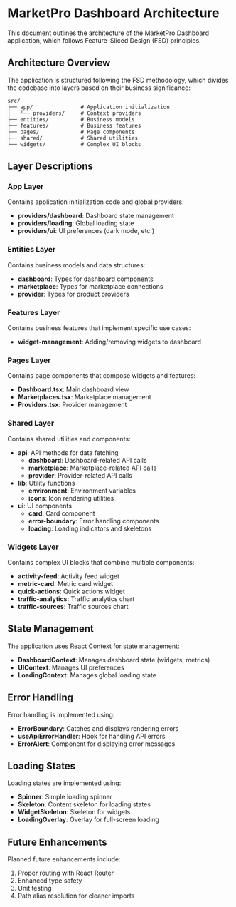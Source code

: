 # MarketPro Dashboard Architecture

This document outlines the architecture of the MarketPro Dashboard application, which follows Feature-Sliced Design (FSD) principles.

## Architecture Overview

The application is structured following the FSD methodology, which divides the codebase into layers based on their business significance:

```
src/
├── app/               # Application initialization
│   └── providers/     # Context providers
├── entities/          # Business models
├── features/          # Business features
├── pages/             # Page components
├── shared/            # Shared utilities
└── widgets/           # Complex UI blocks
```

## Layer Descriptions

### App Layer

Contains application initialization code and global providers:

- **providers/dashboard**: Dashboard state management
- **providers/loading**: Global loading state
- **providers/ui**: UI preferences (dark mode, etc.)

### Entities Layer

Contains business models and data structures:

- **dashboard**: Types for dashboard components
- **marketplace**: Types for marketplace connections
- **provider**: Types for product providers

### Features Layer

Contains business features that implement specific use cases:

- **widget-management**: Adding/removing widgets to dashboard

### Pages Layer

Contains page components that compose widgets and features:

- **Dashboard.tsx**: Main dashboard view
- **Marketplaces.tsx**: Marketplace management
- **Providers.tsx**: Provider management

### Shared Layer

Contains shared utilities and components:

- **api**: API methods for data fetching
  - **dashboard**: Dashboard-related API calls
  - **marketplace**: Marketplace-related API calls
  - **provider**: Provider-related API calls
- **lib**: Utility functions
  - **environment**: Environment variables
  - **icons**: Icon rendering utilities
- **ui**: UI components
  - **card**: Card component
  - **error-boundary**: Error handling components
  - **loading**: Loading indicators and skeletons

### Widgets Layer

Contains complex UI blocks that combine multiple components:

- **activity-feed**: Activity feed widget
- **metric-card**: Metric card widget
- **quick-actions**: Quick actions widget
- **traffic-analytics**: Traffic analytics chart
- **traffic-sources**: Traffic sources chart

## State Management

The application uses React Context for state management:

- **DashboardContext**: Manages dashboard state (widgets, metrics)
- **UIContext**: Manages UI preferences
- **LoadingContext**: Manages global loading state

## Error Handling

Error handling is implemented using:

- **ErrorBoundary**: Catches and displays rendering errors
- **useApiErrorHandler**: Hook for handling API errors
- **ErrorAlert**: Component for displaying error messages

## Loading States

Loading states are implemented using:

- **Spinner**: Simple loading spinner
- **Skeleton**: Content skeleton for loading states
- **WidgetSkeleton**: Skeleton for widgets
- **LoadingOverlay**: Overlay for full-screen loading

## Future Enhancements

Planned future enhancements include:

1. Proper routing with React Router
2. Enhanced type safety
3. Unit testing
4. Path alias resolution for cleaner imports